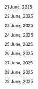 21 June, 2025

22 June, 2025

23 June, 2025

24 June, 2025

25 June, 2025

26 June, 2025

27 June, 2025

28 June, 2025

29 June, 2025